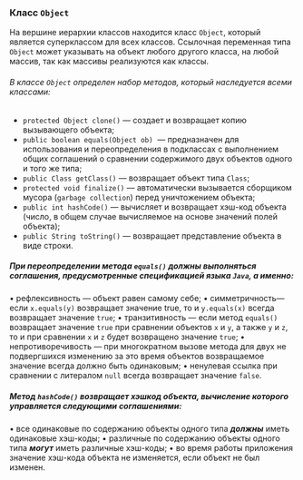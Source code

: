 ### Класс `Object`
На вершине иерархии классов находится класс `Object`, который является суперклассом для всех классов. Ссылочная переменная типа `Object` может указывать на объект любого другого класса, на любой массив, так как массивы реализуются как классы. 
###### В классе `Object` определен набор методов, который наследуется всеми классами:
- `protected Object clone()` — создает и возвращает копию вызывающего объекта; 
- `public boolean equals(Object ob)`  — предназначен для использования и переопределения в подклассах с выполнением общих соглашений о сравнении содержимого двух объектов одного и того же типа;
- `public Class getClass()` — возвращает объект типа `Class`;
- `protected void finalize()` — автоматически вызывается сборщиком мусора (`garbage collection`) перед уничтожением объекта;
- `public int hashCode()` — вычисляет и возвращает хэш-код объекта (число, в общем случае вычисляемое на основе значений полей объекта);
- `public String toString()` — возвращает представление объекта в виде строки.

##### При переопределении метода `equals()` должны выполняться соглашения, предусмотренные спецификацией языка `Java`, а именно:
• рефлексивность — объект равен самому себе;
• симметричность— если `x.equals(y)` возвращает значение true, то и `y.equals(x)` всегда возвращает значение `true`; 
• транзитивность — если метод `equals()` возвращает значение `true` при сравнении объектов `x` и `y`, а также `y` и `z`, то и при сравнении `x` и `z` будет возвращено значение `true`; 
• непротиворечивость — при многократном вызове метода для двух не подвергшихся изменению за это время объектов возвращаемое значение всегда должно быть одинаковым; 
• ненулевая ссылка при сравнении с литералом `null` всегда возвращает значение `false`.

##### Метод `hashCode()` возвращает хэшкод объекта, вычисление которого управляется следующими соглашениями:
• все одинаковые по содержанию объекты одного типа ***должны*** иметь одинаковые хэш-коды; 
• различные по содержанию объекты одного типа ***могут*** иметь различные хэш-коды; 
• во время работы приложения значение хэш-кода объекта не изменяется, если объект не был изменен.
